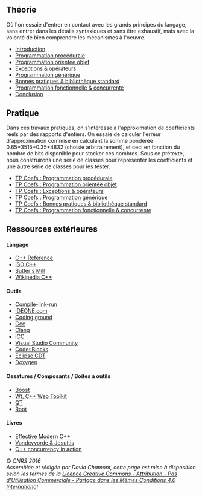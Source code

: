 ## Théorie

Où l'on essaie d'entrer en contact avec les grands principes du langage, sans entrer dans les détails syntaxiques et sans être exhaustif, mais avec la volonté de bien comprendre les mécanismes à l'oeuvre.

  - [Introduction](TheorieIntroduction "wikilink")
  - [Programmation procédurale](TheorieClassique "wikilink")
  - [Programmation orientée objet](TheorieObjets "wikilink")
  - [Exceptions & opérateurs](TheorieExceptionsOperateurs "wikilink")
  - [Programmation générique](TheorieGenerique "wikilink")
  - [Bonnes pratiques & bibliothèque standard](TheorieBonnesPratiquesBiblio "wikilink")
  - [Programmation fonctionnelle & concurrente](TheorieFonctionnelleConcurrente "wikilink")
  - [Conclusion](TheorieConclusion "wikilink")

## Pratique

Dans ces travaux pratiques, on s'intéresse à l'approximation de coefficients réels par des rapports d'entiers. On essaie de calculer l'erreur d'approximation commise en calculant la somme pondérée 0.65\*3515+0.35\*4832 (choisie arbitrairement), et ceci en fonction du nombre de bits disponible pour stocker ces nombres. Sous ce prétexte, nous construirons une série de classes pour représenter les coefficients et une autre série de classes pour les tester.

  - [TP Coefs : Programmation procédurale](CoefsClassique "wikilink")
  - [TP Coefs : Programmation orientée objet](CoefsObjets "wikilink")
  - [TP Coefs : Exceptions & opérateurs](CoefsExceptionsOperateurs "wikilink")
  - [TP Coefs : Programmation générique](CoefsGenerique "wikilink")
  - [TP Coefs : Bonnes pratiques & bibliothèque standard](CoefsBonnesPratiquesBiblio "wikilink")
  - [TP Coefs : Programmation fonctionnelle & concurrente](CoefsFonctionnelleConcurrente "wikilink")

## Ressources extérieures

#### Langage

  - [C++ Reference](http://www.cppreference.com/)
  - [ISO C++](https://isocpp.org/)
  - [Sutter's Mill](http://herbsutter.com/)
  - [Wikipédia C++](http://fr.wikipedia.org/wiki/C%2B%2B)

#### Outils

  - [Compile-link-run](http://coliru.stacked-crooked.com/)
  - [IDEONE.com](http://ideone.com/)
  - [Coding ground](http://www.tutorialspoint.com/codingground.htm)
  - [Gcc](http://gcc.gnu.org/)
  - [Clang](http://clang.llvm.org/)
  - [iCC](https://fr.wikipedia.org/wiki/Intel_C%2B%2B_Compiler)
  - [Visual Studio Community](http://www.visualstudio.com/fr-fr/products/visual-studio-community-vs.aspx)
  - [Code::Blocks](http://www.codeblocks.org/)
  - [Eclipse CDT](https://eclipse.org/cdt/)
  - [Doxygen](http://www.doxygen.org/)

#### Ossatures / Composants / Boîtes à outils

  - [Boost](http://www.boost.org/)
  - [Wt, C++ Web Toolkit](http://www.webtoolkit.eu/wt)
  - [QT](http://qt-project.org/)
  - [Root](http://root.cern.ch/)

#### Livres

  - [Effective Modern C++](http://www.amazon.fr/Effective-Modern-C-Scott-Meyers/dp/1491903996/ref=sr_1_2?ie=UTF8&qid=1410853138&sr=8-2&keywords=effective+C%2B%2B)
  - [Vandevvorde & Josuttis](http://www.amazon.fr/C-Templates-David-Vandevoorde/dp/0321714121/ref=dp_ob_title_bk)
  - [C++ concurrency in action](http://www.amazon.fr/C-Concurrency-Mr-Anthony-Williams/dp/1933988770/ref=sr_1_1?ie=UTF8&qid=1410853447&sr=8-1&keywords=c%2B%2B+concurrency)

  
  
© *CNRS 2016*  
*Assemblée et rédigée par David Chamont, cette page est mise à disposition selon les termes de la [Licence Creative Commons - Attribution - Pas d’Utilisation Commerciale - Partage dans les Mêmes Conditions 4.0 International](http://creativecommons.org/licenses/by-nc-sa/4.0/)*
